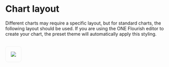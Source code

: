 # Chart layout

Different charts may require a specific layout, but for standard charts, the following layout should be used. 
If you are using the ONE Flourish editor to create your chart, the preset theme will 
automatically apply this styling.

<img src="/assets/layout.svg" style="border: 1px solid #f0f0f0; padding: 1rem; margin: 1rem 0; border-radius: 0.5rem;">